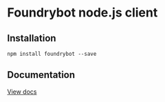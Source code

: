 # Foundrybot node.js client 

## Installation

`npm install foundrybot --save`

## Documentation

[View docs](foundrybot.readme.io/v1.0/reference)